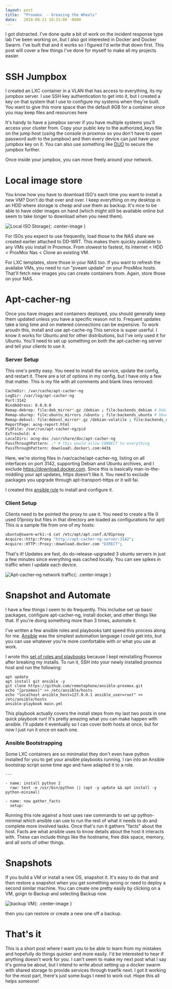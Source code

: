```yaml
---
layout: post
title:  "Proxmox  - Greasing the Wheels"
date:   2018-08-21 10:31:00 -0600
---
```


I got distracted. I've done quite a bit of work on the incident response type lab I've been working on, but I also got interested in Docker and Docker Swarm. I've built that and it works so I figured I'd write that down first. This post will cover a few things I've done for myself to make all my projects easier. 

# SSH Jumpbox 

I created an LXC container in a VLAN that has access to everything, its my jumpbox server. I use SSH key authentication to get into it, but I created a key on that system that I use to configure my systems when they're built. You want to give this more space than the default 8GB for a container since you may keep files and resources here

It's handy to have a jumpbox server if you have multiple systems you'll access your cluster from. Copy your public key to the authorized_keys file on the jump host (using the console in proxmox so you don't have to open password auth to the jumpbox) and then every device can just have your jumpbox key on it. You can also use something like [DUO](https://duo.com/docs/duounix#install-pam_duo) to secure the jumpbox further.

Once inside your jumpbox, you can move freely around your network.


# Local image store

You know how you have to download ISO's each time you want to install a new VM? Don't do that over and over. I keep everything on my desktop in an HDD where storage is cheap and use them as backup. It's nice to be able to have older images on hand (which might still be available online but seem to take longer to download when you need them).

![Local ISO Storage]({{site.url}}/images/localisostorage.png){: .center-image }

For ISOs you expect to use frequently, load those to the NAS share we created earlier attached to DD-WRT. This makes them quickly available to any VMs you install in Proxmox. From slowest to fastest, its Internet < HDD < ProxMox Nas < Clone an existing VM.

For LXC templates, store those in your NAS too. If you want to refresh the availabe VMs, you need to run "pveam update" on your ProxMox hosts. That'll fetch new images you can create containers from. Again, store those on your NAS. 

# Apt-cacher-ng

Once you have images and containers deployed, you should generally keep them updated unless you have a specific reason not to. Frequent updates take a long time and on metered connections can be expensive. To work aroudn this, install and use apt-cache-ng This service is super userful. I know it works for Ubuntu and for other distributions, but I've only used it for Ubuntu. You'll need to set up something on both the apt-cacher-ng server and tell your clients to use it. 


### Server Setup

This one's pretty easy. You need to install the service, update the config, and restart it. There are a lot of options in my config, but I have only a few that matter. This is my file with all comments and blank lines removed:

~~~ bash
CacheDir: /var/cache/apt-cacher-ng
LogDir: /var/log/apt-cacher-ng
Port:3142
BindAddress: 0.0.0.0
Remap-debrep: file:deb_mirror*.gz /debian ; file:backends_debian # Debian Archives
Remap-uburep: file:ubuntu_mirrors /ubuntu ; file:backends_ubuntu # Ubuntu Archives
Remap-debvol: file:debvol_mirror*.gz /debian-volatile ; file:backends_debvol # Debian Volatile Archives
ReportPage: acng-report.html
PidFile: /var/run/apt-cacher-ng/pid
ExTreshold: 4
LocalDirs: acng-doc /usr/share/doc/apt-cacher-ng
PassThroughPattern: .* # this would allow CONNECT to everything
PassThroughPattern: download\.docker\.com:443$
~~~

Here, we're storing files in /var/cache/apt-cacher-ng, listing on all interfaces on port 3142, supporting Debian and Ubuntu archives, and I exclude https://download.docker.com. Since this is basically man-in-the-middling your apt updates, https doesn't like it. You need to exclude packages you upgrade through apt-transport-https or it will fai. 

I created this [ansible role](https://github.com/remotephone/ansible-apt-cacherng) to install and configure it. 

### Client Setup

Clients need to be pointed the proxy to use it. You need to create a file (I used 01proxy but files in that directory are loaded as configurations for apt) This is a sample file from one of my hosts:

~~~ bash
ubuntu@swarm-wrk1:~$ cat /etc/apt/apt.conf.d/01proxy 
Acquire::http::Proxy "http://apt-cacher-ng-server:3142";
Acquire::HTTP::Proxy::download.docker.com "DIRECT";
~~~

That's it! Updates are fast, do do-release-upgraded 3 ubuntu servers in just a few minutes since everything was cached locally. You can see spikes in traffic when I update each device. 

![Apt-cacher-ng network traffic]({{site.url}}/images/aptcache-network-io.png){: .center-image }

# Snapshot and Automate

I have a few things I seem to do frequently. This includse set up basic packages, configure apt-cacher-ng, install docker, and other things like that. If you're doing something more than 3 times, automate it. 

I've written a few ansible roles and playbooks taht speed this process along for me. [Ansible](https://docs.ansible.com/ansible/latest/index.html) was the simplest automation language I could get into, but you can use whatever you're more comfortable with or what you use at work.  

I wrote this [set of roles and playbooks](https://github.com/remotephone/ansible-proxmox
)  because I kept reinstalling Proxmox after breaking my installs. To run it, SSH into your newly installed proxmox host and run the following:

~~~
apt update
apt install git ansible -y
git clone https://github.com/remotephone/ansible-proxmox.git
echo "[proxmox]" >> /etc/ansible/hosts
echo "localhost ansible_host=127.0.0.1 ansible_user=root" >> /etc/ansible/hosts
ansible-playbook main.yml
~~~

This playbook actually covers the install steps from my last two posts in one quick playbook run! It's pretty amazing what you can make happen with ansible. I'll update it eventually so I can cover both hosts at once, but for now I just run it once on each one. 

### Ansible Bootstrapping

Some LXC containers are so minimalist they don't even have python installed for you to get your ansible playbooks running. I ran into an Ansible bootstrap script some time ago and have adapted it to a role.

~~~ 
---

- name: install python 2
  raw: test -e /usr/bin/python || (apt -y update && apt install -y python-minimal)

- name: now gather_facts
  setup:
~~~

Running this role against a host uses raw commands to set up python-minimal which ansible can use to run the rest of what it needs to do and complete more involved tasks. Once that's run it gathers "facts" about the host. Facts are what ansible uses to know details about the host it interacts with. These can include things like the hostname, free disk space, memory, and all sorts of other things. 

# Snapshots

If you build a VM or install a new OS, snapshot it. It's easy to do that and then restore a snapshot when you get something wrong or need to deploy a second similar machine. You can create one pretty easily by clicking on a VM, goign to Backup and selecting Backup now.

![backup VM]({{site.url}}/images/snapshotbackup.png){: .center-image }

then you can restore or create a new one off a backup. 

# That's it

This is a short post where I want you to be able to learn from my mistakes and hopefully do things quicker and more easily. I'd be interested to hear if anything doesn't work for you. I can't seem to make my next post what I say it's gonna be about, but I intend to write about setting up a docker swarm with shared storage to provide services through traefik next. I got it working for the most part, there's just some bugs I need to work out. Hope this all helps someone!